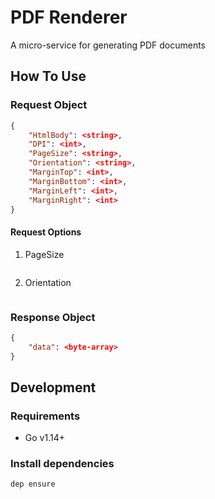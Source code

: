 # PDF Renderer

A micro-service for generating PDF documents

## How To Use

### Request Object
```json
{
    "HtmlBody": <string>,
    "DPI": <int>,
    "PageSize": <string>,
    "Orientation": <string>,
    "MarginTop": <int>,
    "MarginBottom": <int>,
    "MarginLeft": <int>,
    "MarginRight": <int>
}
```

#### Request Options

1. PageSize 
```

```
2. Orientation
```

```

### Response Object
```json
{
    "data": <byte-array>
}
```

## Development

### Requirements

- Go v1.14+

### Install dependencies

```
dep ensure
```
